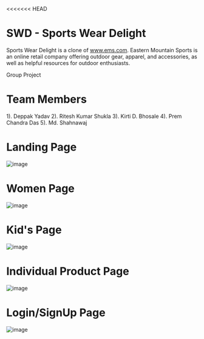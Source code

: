 <<<<<<< HEAD
# SWD -  Sports Wear Delight
Sports Wear Delight is a clone of www.ems.com. Eastern Mountain
Sports is an online retail company offering outdoor gear, apparel,
and accessories, as well as helpful resources for outdoor enthusiasts.


Group Project 
# Team Members

1). Deppak Yadav
2). Ritesh Kumar Shukla
3). Kirti D. Bhosale
4). Prem Chandra Das
5). Md. Shahnawaj



# Landing Page 
![image](https://user-images.githubusercontent.com/110231091/223406440-15f59025-923e-4a37-8130-d523fc9a7d49.png)



# Women Page
![image](https://user-images.githubusercontent.com/110231091/223406922-db6972f6-a5dc-4acd-9acf-4537e028b828.png)


# Kid's Page 
![image](https://user-images.githubusercontent.com/110231091/223407116-6a2554d0-86b3-4d08-9661-ef77d5a3da0d.png)



# Individual Product Page
![image](https://user-images.githubusercontent.com/110231091/223404627-4cb3d993-1fc4-4e89-bb57-23ff920e93c7.png)


# Login/SignUp Page
![image](https://user-images.githubusercontent.com/110231091/223403173-f66df91d-b5ef-4b8a-84ac-54134b894573.png)


